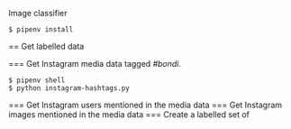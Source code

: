 Image classifier

```
$ pipenv install
```

== Get labelled data

=== Get Instagram media data tagged _#bondi_.

```
$ pipenv shell
$ python instagram-hashtags.py
```

=== Get Instagram users mentioned in the media data
=== Get Instagram images mentioned in the media data
=== Create a labelled set of
